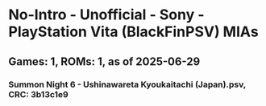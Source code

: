 # No-Intro - Unofficial - Sony - PlayStation Vita (BlackFinPSV) MIAs
## Games: 1, ROMs: 1, as of 2025-06-29

### Summon Night 6 - Ushinawareta Kyoukaitachi (Japan).psv, CRC: 3b13c1e9
